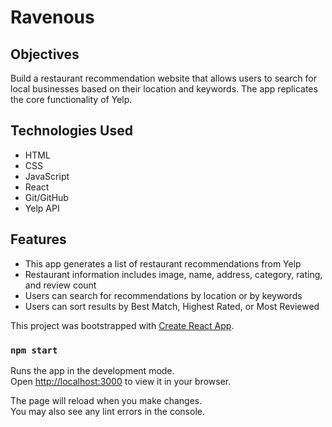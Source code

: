 # Ravenous

## Objectives
Build a restaurant recommendation website that allows users to search for local businesses based on their location and keywords. The app replicates the core functionality of Yelp.

## Technologies Used
* HTML
* CSS
* JavaScript
* React
* Git/GitHub
* Yelp API

## Features
* This app generates a list of restaurant recommendations from Yelp
* Restaurant information includes image, name, address, category, rating, and review count
* Users can search for recommendations by location or by keywords
* Users can sort results by Best Match, Highest Rated, or Most Reviewed

This project was bootstrapped with [Create React App](https://github.com/facebook/create-react-app).


### `npm start`

Runs the app in the development mode.\
Open [http://localhost:3000](http://localhost:3000) to view it in your browser.

The page will reload when you make changes.\
You may also see any lint errors in the console.


